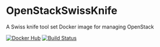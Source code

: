 # OpenStackSwissKnife
A Swiss knife tool set Docker image for managing OpenStack

[![Docker Hub](https://img.shields.io/badge/Docker%20Hub-info-blue.svg)](https://hub.docker.com/r/thyrlian/openstack-swissknife/)
[![Build Status](https://travis-ci.org/thyrlian/OpenStackSwissKnife.svg?branch=master)](https://travis-ci.org/thyrlian/OpenStackSwissKnife)
